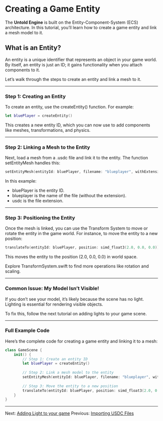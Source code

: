 # Creating a Game Entity

The **Untold Engine** is built on the Entity-Component-System (ECS) architecture. In this tutorial, you’ll learn how to create a game entity and link a mesh model to it.

## What is an Entity?

An entity is a unique identifier that represents an object in your game world. By itself, an entity is just an ID; it gains functionality when you attach components to it.

Let’s walk through the steps to create an entity and link a mesh to it.

---

### Step 1: Creating an Entity
To create an entity, use the createEntity() function. For example:

```swift
let bluePlayer = createEntity()
```
This creates a new entity ID, which you can now use to add components like meshes, transformations, and physics.

----

### Step 2: Linking a Mesh to the Entity
Next, load a mesh from a .usdc file and link it to the entity. The function setEntityMesh handles this:

```swift
setEntityMesh(entityId: bluePlayer, filename: "blueplayer", withExtension: "usdc")
```

In this example:

- bluePlayer is the entity ID.
- blueplayer is the name of the file (without the extension).
- usdc is the file extension.

---

### Step 3: Positioning the Entity

Once the mesh is linked, you can use the Transform System to move or rotate the entity in the game world. For instance, to move the entity to a new position:

```swift
translateTo(entityId: bluePlayer, position: simd_float3(2.0, 0.0, 0.0))
```

This moves the entity to the position (2.0, 0.0, 0.0) in world space.

Explore TransformSystem.swift to find more operations like rotation and scaling.

---

### Common Issue: My Model Isn’t Visible!

If you don’t see your model, it’s likely because the scene has no light. Lighting is essential for rendering visible objects.

To fix this, follow the next tutorial on adding lights to your game scene.

---

### Full Example Code
Here’s the complete code for creating a game entity and linking it to a mesh:

```swift
class GameScene {
    init() {
        // Step 1: Create an entity ID
        let bluePlayer = createEntity()
        
        // Step 2: Link a mesh model to the entity
        setEntityMesh(entityId: bluePlayer, filename: "blueplayer", withExtension: "usdc")
        
        // Step 3: Move the entity to a new position
        translateTo(entityId: bluePlayer, position: simd_float3(2.0, 0.0, 0.0))
    }
}
```

---

Next: [Adding Light to your game](AddingLighttoyourgame.md)
Previous: [Importing USDC Files](Importing-USD-Files.md)
